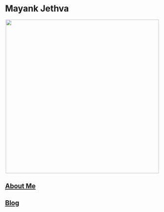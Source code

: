 # Mayank Jethva

<p align="center">
  <img src="https://user-images.githubusercontent.com/1103708/63391711-6335dc00-c368-11e9-8fcd-cdd58eedda5e.png" width="500"/>
</p>

## [About Me](https://github.com/mayank23/blog/issues/3)

## [Blog](https://github.com/mayank23/blog/issues)

